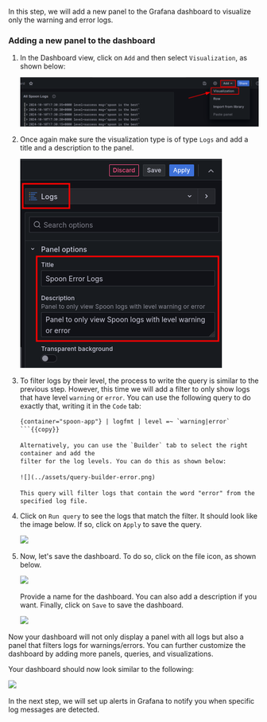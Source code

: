 In this step, we will add a new panel to the Grafana dashboard to visualize only the warning
and error logs.

### Adding a new panel to the dashboard

1. In the Dashboard view, click on `Add` and then select `Visualization`, as shown below:

   ![](../assets/add-new-visualization.png)

2. Once again make sure the visualization type is of type `Logs` and add a title and a
   description to the panel.

   ![](../assets/spoon-error-logs.png)

3. To filter logs by their level, the process to write the query is similar to the previous step.
   However, this time we will add a filter to only show logs that have level `warning` or `error`.
   You can use the following query to do exactly that, writing it in the `Code` tab:

   ```
   {container="spoon-app"} | logfmt | level =~ `warning|error`
   ```{{copy}}

   Alternatively, you can use the `Builder` tab to select the right container and add the
   filter for the log levels. You can do this as shown below:

   ![](../assets/query-builder-error.png)

   This query will filter logs that contain the word "error" from the specified log file.

4. Click on `Run query` to see the logs that match the filter.
   It should look like the image below.
   If so, click on `Apply` to save the query.

   ![](../assets/query-results-error.png)

5. Now, let's save the dashboard. To do so, click on the file icon, as shown below.

   ![](../assets/save-dashboard.png)

   Provide a name for the dashboard. You can also add a description if you want.
   Finally, click on `Save` to save the dashboard.

   ![](../assets/save-dashboard-button.png)

Now your dashboard will not only display a panel with all logs but also a panel that
filters logs for warnings/errors.
You can further customize the dashboard by adding more panels, queries, and visualizations.

Your dashboard should now look similar to the following:

![](../assets/dashboard-logs.png)

In the next step, we will set up alerts in Grafana to notify you when specific log messages are detected.
